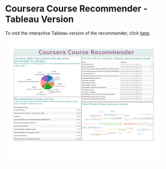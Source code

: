 # Coursera Course Recommender - Tableau Version

To visit the interactive Tableau version of the recommender, click [here](https://public.tableau.com/app/profile/ummuhan.demir/viz/CourseRecommendation/CourseRecommender?publish=yes).


<a href="url"><img src="
https://github.com/UmmuDem/DataAnalyticsBootcamp/blob/main/Final-Project/Tableau/CourseRecommender.pdf" align="center" height="400" width="800" ></a>
